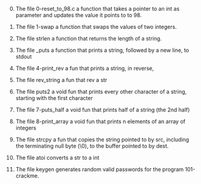 0. The file 0-reset_to_98.c a function that takes a pointer to an int as parameter and updates the value it points to to 98.

1. The file 1-swap a function that swaps the values of two integers.

2. The file strlen a function that returns the length of a string.

3. The file _puts a function that prints a string, followed by a new line, to stdout

4. The file 4-print_rev a fun that prints a string, in reverse,

5. The file rev_string a fun that rev a str

6. The file puts2 a void fun  that prints every other character of a string, starting with the first character

7. The file 7-puts_half a void fun that prints half of a string (the 2nd half)

8. The file 8-print_array a void fun that prints n elements of an array of integers

9. The file strcpy a fun that copies the string pointed to by src, including the terminating null byte (\0), to the buffer pointed to by dest.

10. The file atoi converts a str to a int 

11. The file keygen generates random valid passwords for the program 101-crackme.
